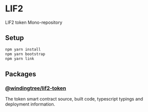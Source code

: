 # LIF2
LIF2 token Mono-repository

## Setup

```bash
npm yarn install
npm yarn bootstrap
npm yarn link
```

## Packages

### [@windingtree/lif2-token](packages/token/token#readme)

The token smart contract source, built code, typescript typings and deployment information.


